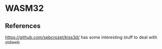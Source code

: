# WASM32

## References

https://github.com/sebcrozet/kiss3d/ has some interesting stuff to deal with stdweb
